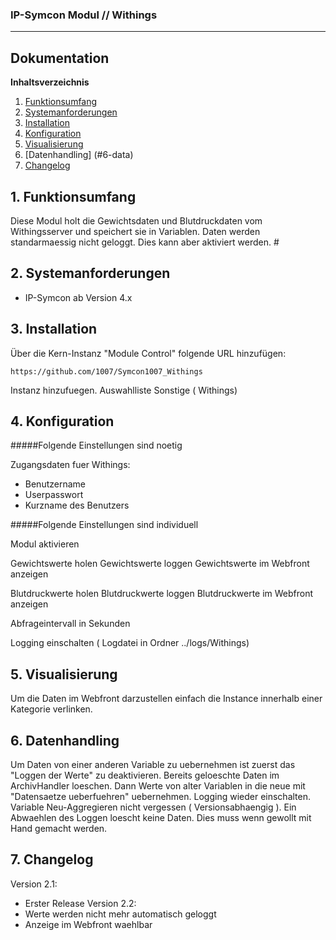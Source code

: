 ### IP-Symcon Modul // Withings
---
## Dokumentation

**Inhaltsverzeichnis**

1. [Funktionsumfang](#1-funktionsumfang) 
2. [Systemanforderungen](#2-systemanforderungen)
3. [Installation](#3-installation)
4. [Konfiguration](#4-konfiguration)
5. [Visualisierung](#5-visualisierung)
6. [Datenhandling] (#6-data)
7. [Changelog](#7-changelog) 

## 1. Funktionsumfang
Diese Modul holt die Gewichtsdaten und Blutdruckdaten vom Withingsserver
und speichert sie in Variablen. Daten werden standarmaessig nicht geloggt.
Dies kann aber aktiviert werden.
                                                                                                                  #
## 2. Systemanforderungen
- IP-Symcon ab Version 4.x

## 3. Installation
Über die Kern-Instanz "Module Control" folgende URL hinzufügen:

`https://github.com/1007/Symcon1007_Withings`

Instanz hinzufuegen.
Auswahlliste Sonstige ( Withings)

## 4. Konfiguration
#####Folgende Einstellungen sind noetig

Zugangsdaten fuer Withings:
- Benutzername
- Userpasswort
- Kurzname des Benutzers
    
#####Folgende Einstellungen sind individuell

Modul aktivieren

Gewichtswerte holen
Gewichtswerte loggen
Gewichtswerte im Webfront anzeigen

Blutdruckwerte holen
Blutdruckwerte loggen
Blutdruckwerte im Webfront anzeigen

Abfrageintervall in Sekunden

Logging einschalten ( Logdatei in Ordner ../logs/Withings)

## 5. Visualisierung
Um die Daten im Webfront darzustellen einfach die Instance innerhalb einer
Kategorie verlinken. 

## 6. Datenhandling
Um Daten von einer anderen Variable zu uebernehmen ist zuerst das 
"Loggen der Werte" zu deaktivieren. Bereits geloeschte Daten im ArchivHandler
loeschen. Dann Werte von alter Variablen in die neue mit 
"Datensaetze ueberfuehren" uebernehmen. Logging wieder einschalten.
Variable Neu-Aggregieren nicht vergessen ( Versionsabhaengig ).
Ein Abwaehlen des Loggen loescht keine Daten. Dies muss wenn gewollt
mit Hand gemacht werden.

## 7. Changelog
Version 2.1:
  - Erster Release
Version 2.2:
  - Werte werden nicht mehr automatisch geloggt
  - Anzeige im Webfront waehlbar
